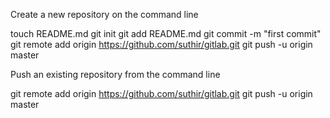 
Create a new repository on the command line

touch README.md
git init
git add README.md
git commit -m "first commit"
git remote add origin https://github.com/suthir/gitlab.git
git push -u origin master

Push an existing repository from the command line

git remote add origin https://github.com/suthir/gitlab.git
git push -u origin master


